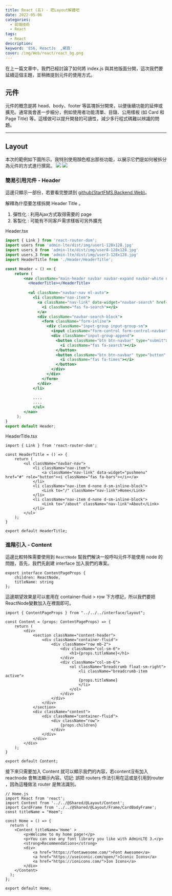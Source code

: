 ```yaml
---
title: React (五) - 把Layout解體吧
date: 2022-05-06
categories: 
  - 前端技術
  - React
tags: 
  - React
description:
keyword: 'ES6, ReactJs  ,網頁'
cover: /img/Web/react/react_bg.png
---
```


在上一篇文章中，我們已經討論了如何將 index.js 與其他版面分開，這次我們要延續這個主題，並稍微提到元件的使用方式。

## 元件
元件的概念是將 head、body、footer 等區塊拆分開來，以便後續功能的延伸或擴充。通常我會進一步細分，例如使用者功能清單、目錄、公用樣板 (如 Card 和 Page Title) 等。這樣做可以提升開發的可讀性，減少多行程式碼難以辨識的問題。

---

## Layout 
本次的範例如下圖所示。我特別使用顏色框出那些功能，以展示它們是如何被拆分為元件的方式進行撰寫。
![](/image/20230603_22-24-02.png)
![](/image/20230603_22-27-37.png)

### 簡易引用元件 - Header
這邊只顯示一部份，若要看完整請到 [github(StartFMS.Backend.Web)](https://github.com/JontCont/StartFMS.Backend.Web/tree/master-react)。

解釋為什麼要怎樣拆開 Header Title 。
1. 彈性化 : 利用Ajax方式取得需要的 page
2. 客製化 : 可能有不同客戶需求樣板可另外擴充

Header.tsx
```jsx
import { Link } from 'react-router-dom';
import users from 'admin-lte/dist/img/user1-128x128.jpg'
import users_8 from 'admin-lte/dist/img/user8-128x128.jpg'
import users_3 from 'admin-lte/dist/img/user3-128x128.jpg'
import HeaderTitle from './Header/HeaderTitle';

const Header = () => {
    return (
        <nav className="main-header navbar navbar-expand navbar-white navbar-light">
          <HeaderTitle></HeaderTitle>
      
          <ul className="navbar-nav ml-auto">
            <li className="nav-item">
              <a className="nav-link" data-widget="navbar-search" href="#" role="button">
                <i className="fas fa-search"></i>
              </a>
              <div className="navbar-search-block">
                <form className="form-inline">
                  <div className="input-group input-group-sm">
                    <input className="form-control form-control-navbar" type="search" placeholder="Search" aria-label="Search" />
                    <div className="input-group-append">
                      <button className="btn btn-navbar" type="submit">
                        <i className="fas fa-search"></i>
                      </button>
                      <button className="btn btn-navbar" type="button" data-widget="navbar-search">
                        <i className="fas fa-times"></i>
                      </button>
                    </div>
                  </div>
                </form>
              </div>
            </li>

            ....
            ....
            </ul>
        </nav>
     );
}
export default Header;
```

HeaderTitle.tsx
```tsx
import { Link } from 'react-router-dom';

const HeaderTitle = () => {
    return (
        <ul className="navbar-nav">
            <li className="nav-item">
                <a className="nav-link" data-widget="pushmenu" href="#" role="button"><i className="fas fa-bars"></i></a>
            </li>
            <li className="nav-item d-none d-sm-inline-block">
                <Link to="/" className="nav-link">Home</Link>
            </li>
            <li className="nav-item d-none d-sm-inline-block">
                <Link to="/about" className="nav-link">About</Link>
            </li>
        </ul>
    );
}

export default HeaderTitle;
```

### 進階引入 - Content
這邊比較特殊需要使用到 ```ReactNode``` 幫我們解決一般呼叫元件不能使用 node 的問題，首先，我們先創建 interface 加入我們的專案。
```tsx
export interface ContentPageProps {
    children: ReactNode,
    titleName: string
};
```

這邊期望效果是可以套用在 container-fluid > row 下方標記，所以我們要把 ReactNode變數加入在裡面即可。
```tsx
import { ContentPageProps } from "../../../interface/layout";

const Content = (props: ContentPageProps) => {
    return (
        <div>
            <section className="content-header">
                <div className="container-fluid">
                    <div className="row mb-2">
                        <div className="col-sm-6">
                            <h1>{props.titleName}</h1>
                        </div>
                        <div className="col-sm-6">
                            <ol className="breadcrumb float-sm-right">
                                <li className="breadcrumb-item active">
                                {props.titleName}
                                </li>
                            </ol>
                        </div>
                    </div>
                </div>
            </section>
            <div className="content">
                <div className="container-fluid">
                    <div className="row">
                        {props.children}
                    </div>
                </div>
            </div>
        </div>
    );
}

export default Content;
```

接下來只需要加入 Content 就可以顯示我們的內容，若content沒有加入 reactnode 會無法顯示內容。切記: 誤把 routers 作法引用在這或是引用到router ，因為這種做法 router 是無法識別。
```tsx
// Home.js
import React from 'react';
import Content from '../../@Shared/@Layout/Content';
import CardFrame from '../../@Shared/@Layout/Frame/CardBodyFrame';
const titleName = "Hoem";

const Home = () => {
  return (
    <Content titleName='Home' >
        <p>Welcome to my home page!</p>
        <p>You can use any font library you like with AdminLTE 3.</p>
        <strong>Recommendations</strong>
        <div>
            <a href="https://fontawesome.com/">Font Awesome</a>
            <a href="https://useiconic.com/open/">Iconic Icons</a>
            <a href="https://ionicons.com/">Ion Icons</a>
        </div>
    </Content>
  );
};

export default Home;
```
